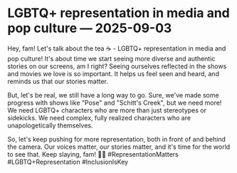 # LGBTQ+ representation in media and pop culture — 2025-09-03

Hey, fam! Let's talk about the tea ☕️ - LGBTQ+ representation in media and pop culture! It's about time we start seeing more diverse and authentic stories on our screens, am I right? Seeing ourselves reflected in the shows and movies we love is so important. It helps us feel seen and heard, and reminds us that our stories matter. 

But, let's be real, we still have a long way to go. Sure, we've made some progress with shows like "Pose" and "Schitt's Creek", but we need more! We need LGBTQ+ characters who are more than just stereotypes or sidekicks. We need complex, fully realized characters who are unapologetically themselves. 

So, let's keep pushing for more representation, both in front of and behind the camera. Our voices matter, our stories matter, and it's time for the world to see that. Keep slaying, fam! 🌈💪 #RepresentationMatters #LGBTQ+Representation #InclusionIsKey